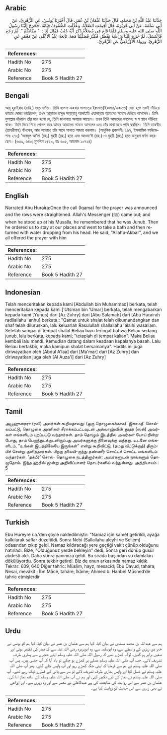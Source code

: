 ## Arabic


<div dir="rtl" lang="ar" style={{fontSize:'larger',backgroundColor:'#f8f9fa',padding:20}}>
حَدَّثَنَا عَبْدُ اللَّهِ بْنُ مُحَمَّدٍ، قَالَ حَدَّثَنَا عُثْمَانُ بْنُ عُمَرَ، قَالَ أَخْبَرَنَا يُونُسُ، عَنِ الزُّهْرِيِّ، عَنْ أَبِي سَلَمَةَ، عَنْ أَبِي هُرَيْرَةَ، قَالَ أُقِيمَتِ الصَّلاَةُ، وَعُدِّلَتِ الصُّفُوفُ قِيَامًا، فَخَرَجَ إِلَيْنَا رَسُولُ اللَّهِ صلى الله عليه وسلم فَلَمَّا قَامَ فِي مُصَلاَّهُ ذَكَرَ أَنَّهُ جُنُبٌ فَقَالَ لَنَا ‏:‏ ‏ "‏ مَكَانَكُمْ ‏"‏‏.‏ ثُمَّ رَجَعَ فَاغْتَسَلَ، ثُمَّ خَرَجَ إِلَيْنَا وَرَأْسُهُ يَقْطُرُ، فَكَبَّرَ فَصَلَّيْنَا مَعَهُ‏.‏ تَابَعَهُ عَبْدُ الأَعْلَى عَنْ مَعْمَرٍ عَنِ الزُّهْرِيِّ‏.‏ وَرَوَاهُ الأَوْزَاعِيُّ عَنِ الزُّهْرِيِّ‏.‏
</div>
<div style={{backgroundColor:'#f8f9fa',padding:20, marginBottom: 10}}><table> <thead> <tr> <th>References:</th> <th></th> </tr> </thead> <tbody><tr><td>Hadith No</td><td>275</td></tr><tr><td>Arabic No</td><td>275</td></tr><tr><td>Reference</td><td>Book 5 Hadith 27</td></tr></tbody></table></div>

## Bengali


<div dir="ltr" lang="bn" style={{fontSize:'larger',backgroundColor:'#f8f9fa',padding:20}}>
আবূ হুরাইরাহ (রাযি.) হতে বর্ণিত। তিনি বলেনঃ একবার সালাতের ইক্বামাত(ইকামত/একামত) দেয়া হলে সবাই দাঁড়িয়ে কাতার সোজা করছিলেন, তখন আল্লাহর রাসূল সাল্লাল্লাহু আলাইহি ওয়াসাল্লাম আমাদের সামনে বেরিয়ে আসলেন। তিনি মুসাল্লায় দাঁড়ালে তাঁর মনে হলো যে, তিনি জানাবাত অবস্থায় আছেন। তখন তিনি আমাদের বললেনঃ স্ব স্ব স্থানে দাঁড়িয়ে থাক। তিনি ফিরে গিয়ে গোসল করে আবার আমাদের সামনে আসলেন এবং তাঁর মাথা হতে পানি ঝরছিল। তিনি তাকবীর (তাহরীমাহ) বাঁধলেন, আর আমরাও তাঁর সাথে সালাত আদায় করলাম। (আধুনিক প্রকাশনীঃ ২৬৭, ইসলামিক ফাউন্ডেশনঃ ২৭২) ‘আবদুল আ‘লা (রহ.) যুহরী (রহ.) হতে এবং আওযা‘ঈ (রহ.)-ও যুহরী (রহ.) হতে অনুরূপ বর্ণনা করেছেন। (৬৩৯, ৬৪০; মুসলিম ৫/২৯, হাঃ ৬০৫, আহমাদ ১০৭২৪)
</div>
<div style={{backgroundColor:'#f8f9fa',padding:20, marginBottom: 10}}><table> <thead> <tr> <th>References:</th> <th></th> </tr> </thead> <tbody><tr><td>Hadith No</td><td>275</td></tr><tr><td>Arabic No</td><td>275</td></tr><tr><td>Reference</td><td>Book 5 Hadith 27</td></tr></tbody></table></div>

## English


<div dir="ltr" lang="en" style={{fontSize:'larger',backgroundColor:'#f8f9fa',padding:20}}>
Narrated Abu Huraira:Once the call (Iqama) for the prayer was announced and the rows were straightened. Allah's Messenger (ﷺ) came out; and when he stood up at his Musalla, he remembered that he was Junub. Then he ordered us to stay at our places and went to take a bath and then returned with water dropping from his head. He said, "Allahu-Akbar", and we all offered the prayer with him
</div>
<div style={{backgroundColor:'#f8f9fa',padding:20, marginBottom: 10}}><table> <thead> <tr> <th>References:</th> <th></th> </tr> </thead> <tbody><tr><td>Hadith No</td><td>275</td></tr><tr><td>Arabic No</td><td>275</td></tr><tr><td>Reference</td><td>Book 5 Hadith 27</td></tr></tbody></table></div>

## Indonesian


<div dir="ltr" lang="id" style={{fontSize:'larger',backgroundColor:'#f8f9fa',padding:20}}>
Telah menceritakan kepada kami [Abdullah bin Muhammad] berkata, telah menceritakan kepada kami ['Utsman bin 'Umar] berkata, telah mengabarkan kepada kami [Yunus] dari [Az Zuhry] dari [Abu Salamah] dari [Abu Hurairah radliallahu 'anhu] berkata,: "Qamat untuk shalat telah dikumandangkan dan shaf telah diluruskan, lalu keluarlah Rasulullah shallallahu 'alaihi wasallam. Setelah sampai di tempat shalat Beliau baru teringat bahwa Beliau sedang junub, lalu berkata, kepada kami; "tetaplah di tempat kalian". Maka Beliau kembali lalu mandi. Kemudian datang dalam keadaan kapalanya basah. Lalu Beliau bertakbir, maka kamipun shalat bersamanya". Hadits ini juga diriwayatkan oleh [Abdul A'laa] dari [Ma'mar] dari [Az Zuhry] dan diriwayatkan juga oleh [Al Auza'i] dari [Az Zuhry]
</div>
<div style={{backgroundColor:'#f8f9fa',padding:20, marginBottom: 10}}><table> <thead> <tr> <th>References:</th> <th></th> </tr> </thead> <tbody><tr><td>Hadith No</td><td>275</td></tr><tr><td>Arabic No</td><td>275</td></tr><tr><td>Reference</td><td>Book 5 Hadith 27</td></tr></tbody></table></div>

## Tamil


<div dir="ltr" lang="ta" style={{fontSize:'larger',backgroundColor:'#f8f9fa',padding:20}}>
அபூஹுரைரா (ரலி) அவர்கள் கூறியதாவது: (ஒரு தொழுகைக்காக) ‘இகாமத்’ சொல்லப்பட்டு, தொழுகை அணிகள் சீராக்கப்பட்டவுடன் அல்லாஹ்வின் தூதர் (ஸல்) அவர்கள் எங்களிடம் புறப்பட்டு வந்தார்கள். தாம் தொழும் இடத்தில் அவர்கள் போய் நின்றபோது, தாம் பெருந்துடக்குடனிருப்பது அவர்களுக்கு நினைவுக்கு வந்தது. உடனே எங்களிடம், “உங்கள் இடத்திலேயே இருங்கள்” என்று கூறிவிட்டு, (தமது வீட்டுக்குத்) திரும்பிச் சென்று குளித்தார்கள். பிறகு தலையி-ருந்து தண்ணீர் சொட்டச் சொட்ட எங்களிடம் வந்தார்கள். ‘தக்பீர்’ சொல்- தொழுகை நடத்தினார்கள்; அவர்களுடன் நாங்களும் தொழுதோம். இந்த ஹதீஸ் மூன்று அறிவிப்பாளர் தொடர்களில் வந்துள்ளது. அத்தியாயம் : 5
</div>
<div style={{backgroundColor:'#f8f9fa',padding:20, marginBottom: 10}}><table> <thead> <tr> <th>References:</th> <th></th> </tr> </thead> <tbody><tr><td>Hadith No</td><td>275</td></tr><tr><td>Arabic No</td><td>275</td></tr><tr><td>Reference</td><td>Book 5 Hadith 27</td></tr></tbody></table></div>

## Turkish


<div dir="ltr" lang="tr" style={{fontSize:'larger',backgroundColor:'#f8f9fa',padding:20}}>
Ebu Hureyre r.a.'den şöyle nakledilmiştir: "Namaz için kamet getirildi, ayağa kalkılarak saflar düzeltildi. Sonra Nebi (Sallallahu aleyhi ve Sellem) odasından çıkıp geldi. Namaz kıldıracağı yere geçtiği vakit cünüp olduğunu hatırladı. Bize, "Olduğunuz yerde bekleyin" dedi. Sonra geri dönüp gusül abdesti aldı. Daha sonra yanımıza geldi. Bu sırada başından su damlaları dökülüyordu. Sonra tekbir getirdi. Biz de onun arkasında namaz kıldık. Tekrar: 639, 640 Diğer tahric: Müslim, hayz, mesacid; Ebu Davud, tahara; Nesai, mevâkît ; Îbn Mâce, tahâre, İkâme; Ahmed b. Hanbel Müsned’de tahric etmişlerdir
</div>
<div style={{backgroundColor:'#f8f9fa',padding:20, marginBottom: 10}}><table> <thead> <tr> <th>References:</th> <th></th> </tr> </thead> <tbody><tr><td>Hadith No</td><td>275</td></tr><tr><td>Arabic No</td><td>275</td></tr><tr><td>Reference</td><td>Book 5 Hadith 27</td></tr></tbody></table></div>

## Urdu


<div dir="rtl" lang="ur" style={{fontSize:'larger',backgroundColor:'#f8f9fa',padding:20}}>
ہم سے عبداللہ بن محمد مسندی نے بیان کیا، کہا ہم سے عثمان بن عمر نے بیان کیا، کہا ہم کو یونس نے خبر دی زہری کے واسطے سے، وہ ابوسلمہ سے، وہ ابوہریرہ رضی اللہ عنہ سے کہ نماز کی تکبیر ہوئی اور صفیں برابر ہو گئیں، لوگ کھڑے تھے کہ رسول اللہ صلی اللہ علیہ وسلم اپنے حجرے سے ہماری طرف تشریف لائے۔ جب آپ صلی اللہ علیہ وسلم مصلے پر کھڑے ہو چکے تو یاد آیا کہ آپ جنبی ہیں۔ پس آپ صلی اللہ علیہ وسلم نے ہم سے فرمایا کہ اپنی جگہ کھڑے رہو اور آپ واپس چلے گئے۔ پھر آپ صلی اللہ علیہ وسلم نے غسل کیا اور واپس ہماری طرف تشریف لائے تو سر سے پانی کے قطرے ٹپک رہے تھے۔ آپ صلی اللہ علیہ وسلم نے نماز کے لیے تکبیر کہی اور ہم نے آپ صلی اللہ علیہ وسلم کے ساتھ نماز ادا کی۔ عثمان بن عمر سے اس روایت کی متابعت کی ہے عبدالاعلیٰ نے معمر سے اور وہ زہری سے۔ اور اوزاعی نے بھی زہری سے اس حدیث کو روایت کیا ہے۔
</div>
<div style={{backgroundColor:'#f8f9fa',padding:20, marginBottom: 10}}><table> <thead> <tr> <th>References:</th> <th></th> </tr> </thead> <tbody><tr><td>Hadith No</td><td>275</td></tr><tr><td>Arabic No</td><td>275</td></tr><tr><td>Reference</td><td>Book 5 Hadith 27</td></tr></tbody></table></div>